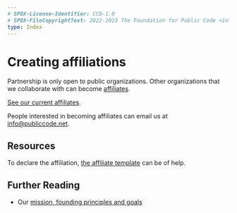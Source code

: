 ```yaml
---
# SPDX-License-Identifier: CC0-1.0
# SPDX-FileCopyrightText: 2022-2023 The Foundation for Public Code <info@publiccode.net>
type: Index
---
```


# Creating affiliations

Partnership is only open to public organizations.
Other organizations that we collaborate with can become [affiliates](../../glossary/affiliate-definition.md).

[See our current affiliates](../../organization/affiliates.md).

People interested in becoming affiliates can email us at <info@publiccode.net>.

## Resources

To declare the affiliation, [the affiliate template](affiliate-template.md) can be of help.

## Further Reading

* Our [mission, founding principles and goals](../../organization/mission.md)
